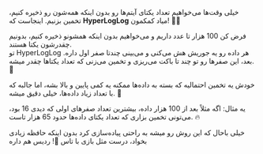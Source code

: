 خیلی وقت‌ها می‌خواهیم تعداد یکتای آیتم‌ها رو بدون اینکه همه‌شون رو ذخیره کنیم، تخمین بزنیم. اینجاست که **HyperLogLog** میاد کمکمون! 🧑‍💻

فرض کن 100 هزار تا عدد داریم و می‌خواهیم بدون اینکه همشونو ذخیره کنیم، بدونیم چقدرشون یکتا هستند.  
تو HyperLogLog هر داده رو یه جوریش هش می‌کنی و می‌بینی چندتا صفر اول داره. بعد، این صفرها رو تو چند تا باکت می‌ریزی و تخمین می‌زنی که تعداد یکتاها چقدر میشه. 🚀

خودش یه تخمین احتمالیه که بسته به داده‌ها ممکنه یه کمی پایین و بالا بشه، اما جالبه که با تعداد زیاد داده‌ها، خیلی دقیق میشه. 🎯

یه مثال: اگه مثلاً بعد از 100 هزار داده، بیشترین تعداد صفرهای اولی که دیدی 16 بود، می‌تونی تخمین بزاری که تعداد یکتای داده‌ها حدود 65 هزار تاست. 🔥

خیلی باحال که این روش رو میشه به راحتی پیاده‌سازی کرد بدون اینکه حافظه زیادی بخواد، درست مثل بازی با تاس 🎲!
ردیس هم داره